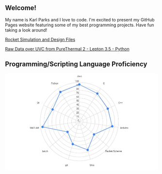 ## Welcome!

My name is Karl Parks and I love to code. I'm excited to present my GitHub Pages website featuring some of my best programming projects. Have fun taking a look around!

[Rocket Simulation and Design Files](https://kheirlb.github.io/rockets/)  

[Raw Data over UVC from PureThermal 2 - Lepton 3.5 - Python](https://github.com/Kheirlb/purethermal1-uvc-capture)

## Programming/Scripting Language Proficiency

![Screenshot](images/radar.JPG?raw=true)
